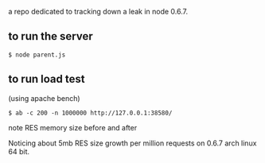 a repo dedicated to tracking down a leak in node 0.6.7.

## to run the server

    $ node parent.js

## to run load test

(using apache bench)

    $ ab -c 200 -n 1000000 http://127.0.0.1:38580/

note RES memory size before and after

Noticing about 5mb RES size growth per million requests on 0.6.7 arch linux 64 bit.
